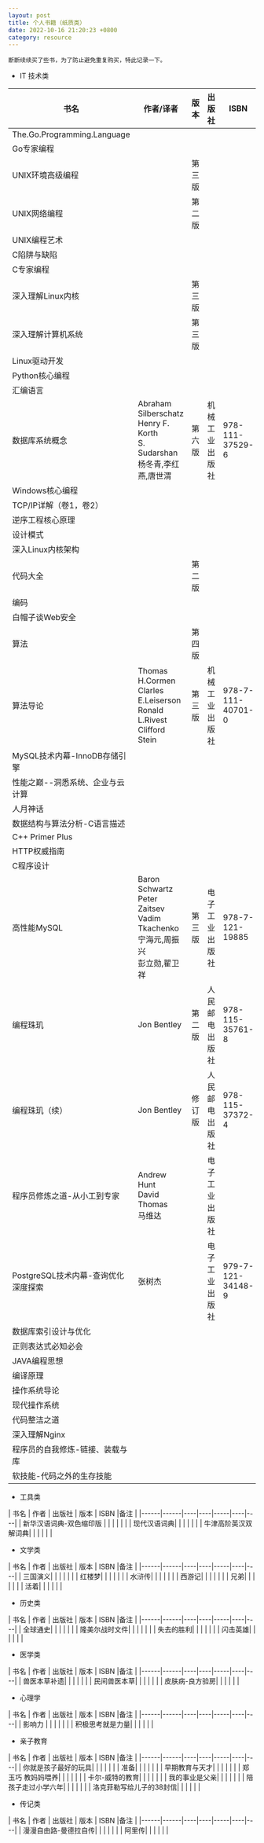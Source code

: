 ```yaml
---
layout: post
title: 个人书籍（纸质类）
date: 2022-10-16 21:20:23 +0800
category: resource
---
```

  
    断断续续买了些书，为了防止避免重复购买，特此记录一下。

* IT 技术类

| 书名 | 作者/译者 | 版本 | 出版社 | ISBN |备注 |
|------|-----|-------|------|------|-----|
| The.Go.Programming.Language | | | | | |
| Go专家编程 | | | | | |
| UNIX环境高级编程 | |第三版 | | | |
| UNIX网络编程 | |第二版 | | | |
| UNIX编程艺术 | | | | | |
| C陷阱与缺陷 | | | | | |
| C专家编程 | | | | | |
| 深入理解Linux内核 | |第三版 | | | |
| 深入理解计算机系统| |第三版 | | | |
| Linux驱动开发 | | | | | |
| Python核心编程 | | | | | |
| 汇编语言 | | | | | |
| 数据库系统概念 |Abraham Silberschatz<br>Henry F. Korth<br>S. Sudarshan<br>杨冬青,李红燕,唐世渭 | 第六版|机械工业出版社 | 978-111-37529-6 | |
| Windows核心编程 | | | | | |
| TCP/IP详解（卷1，卷2） | | | | | |
| 逆序工程核心原理 | | | | | |
| 设计模式 | | | | | |
| 深入Linux内核架构 | | | | | |
| 代码大全| |第二版 | | | |
| 编码 | | | | | |
| 白帽子谈Web安全 | | | | | |
| 算法| | 第四版| | | |
| 算法导论|Thomas H.Cormen<br>Clarles E.Leiserson<br>Ronald L.Rivest<br>Clifford Stein |第三版 |机械工业出版社 |978-7-111-40701-0 | |
| MySQL技术内幕-InnoDB存储引擎| | | | | |
| 性能之巅--洞悉系统、企业与云计算| | | | | |
| 人月神话| | | | | |
| 数据结构与算法分析-C语言描述
| C++ Primer Plus| | | | |
| HTTP权威指南| | | | | |
| C程序设计 | | | | | | 
| 高性能MySQL| Baron Schwartz<br>Peter Zaitsev<br>Vadim Tkachenko<br>宁海元,周振兴<br>彭立勋,翟卫祥 |第三版 | 电子工业出版社 | 978-7-121-19885| |
| 编程珠玑| Jon Bentley | 第二版 | 人民邮电出版社 | 978-115-35761-8 | |
| 编程珠玑（续）| Jon Bentley | 修订版 | 人民邮电出版社 | 978-115-37372-4 | |
| 程序员修炼之道-从小工到专家| Andrew Hunt<br>David Thomas<br>马维达 | | 电子工业出版社 | |978-7-121-12336-8 | |
| PostgreSQL技术内幕-查询优化深度探索| 张树杰 | |电子工业出版社 | 979-7-121-34148-9| | 
| 数据库索引设计与优化| | | | | |
| 正则表达式必知必会| | | | | |
| JAVA编程思想| | | | | |
| 编译原理| | | | | |
| 操作系统导论| | | | | |
| 现代操作系统| | | | | |
| 代码整洁之道| | | | | |
| 深入理解Nginx| | | | | |
| 程序员的自我修炼-链接、装载与库| | | | |
| 软技能-代码之外的生存技能| | | | | |

* 工具类

| 书名 | 作者 | 出版社 | 版本 | ISBN |备注 |
|------|------|----|----|-----|----|----|
| 新华汉语词典-双色缩印版 | | | | | |
| 现代汉语词典| | | | | |
| 牛津高阶英汉双解词典| | | | | |

* 文学类

| 书名 | 作者 | 出版社 | 版本 | ISBN |备注 |
|------|------|----|----|-----|----|----|
| 三国演义| | | | | |
| 红楼梦| | | | | |
| 水浒传| | | | | |
| 西游记| | | | | |
| 兄弟| | | | | |
| 活着| | | | | |

* 历史类

| 书名 | 作者 | 出版社 | 版本 | ISBN |备注 |
|------|------|----|----|-----|----|----|
| 全球通史| | | | | |
| 隆美尔战时文件| | | | | |
| 失去的胜利| | | | | |
| 闪击英雄| | | | | |

* 医学类

| 书名 | 作者 | 出版社 | 版本 | ISBN |备注 |
|------|------|----|----|-----|----|----|
| 兽医本草补遗| | | | | |
| 民间兽医本草| | | | | |
| 皮肤病-良方验房| | | | | |

* 心理学

| 书名 | 作者 | 出版社 | 版本 | ISBN |备注 |
|------|------|----|----|-----|----|----|
| 影响力  | | | | | |
| 积极思考就是力量| | | | | |

* 亲子教育

| 书名 | 作者 | 出版社 | 版本 | ISBN |备注 |
|------|------|----|----|-----|----|----|
| 你就是孩子最好的玩具| | | | | |
| 准备| | | | | |
| 早期教育与天才| | | | | |
| 郑玉巧 教妈妈喂养| | | | | |
| 卡尔-威特的教育| | | | | |
| 我的事业是父亲| | | | | |
| 陪孩子走过小学六年| | | | | |
| 洛克菲勒写给儿子的38封信| | | | | |


* 传记类

| 书名 | 作者 | 出版社 | 版本 | ISBN |备注 |
|------|------|----|----|-----|----|----|
| 漫漫自由路-曼德拉自传| | | | | |
| 阿里传| | | | | |